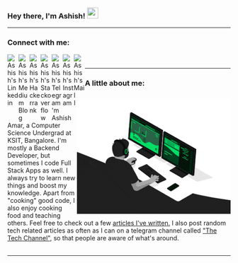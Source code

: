 ### Hey there, I'm Ashish! <img src="https://media.giphy.com/media/hvRJCLFzcasrR4ia7z/giphy.gif" width="25px" height="25px">

----------------------------------------------------------------------------------------------------------------------------------------

### Connect with me:
<a href="https://www.linkedin.com/in/ashish-amar-419166a9/">
  <img align="left" alt="Ashish's Linkedin" width="25px" src="https://cdn-icons-png.flaticon.com/512/174/174857.png" />
  <!--Simple icons src = https://cdn.jsdelivr.net/npm/simple-icons@v3/icons/linkedin.svg-->
</a>
<a href="https://medium.com/@ashishamar99">
  <img align="left" alt="Ashish's Medium Blog" width="25px" src="https://cdn-icons-png.flaticon.com/512/5968/5968933.png" />
  <!--Simple icons src = https://cdn.jsdelivr.net/npm/simple-icons@v3/icons/medium.svg-->
</a>
<a href="https://www.hackerrank.com/ashishamar1999">
  <img align="left" alt="Ashish's Hackerrank" width="25px" src="https://upload.wikimedia.org/wikipedia/commons/thumb/4/40/HackerRank_Icon-1000px.png/600px-HackerRank_Icon-1000px.png?20200508182226" />
  <!--Simple icons src = https://cdn.jsdelivr.net/npm/simple-icons@v3/icons/medium.svg-->
</a>
<a href="https://stackoverflow.com/users/11144439/ashish-amar">
  <img align="left" alt="Ashish's Stackoverflow" width="25px" src="https://cdn-icons-png.flaticon.com/512/2111/2111628.png" />
  <!--Simple icons src = https://cdn.jsdelivr.net/npm/simple-icons@v3/icons/medium.svg-->
</a>
<a href="https://t.me/ashishamar">
  <img align="left" alt="Ashish's Telegram" width="25px" src="https://cdn-icons-png.flaticon.com/512/2111/2111646.png"/>
  <!--Simple icons src = https://cdn.jsdelivr.net/npm/simple-icons@v3/icons/medium.svg-->
</a>
<a href="https://www.instagram.com/ashish_amar_/">
  <img align="left" alt="Ashish's Instagram" width="25px" src="https://cdn-icons.flaticon.com/png/512/3955/premium/3955024.png?token=exp=1660669604~hmac=20b512cde9f4f36c8a0ab62d2bafaf2a" />
  <!--Simple icons src = https://cdn.jsdelivr.net/npm/simple-icons@v3/icons/medium.svg-->
</a>
<a href="mailto:ashishamar1999@gmail.com">
<img align="left" alt="Ashish's Mail" width="25px" src="https://cdn-icons-png.flaticon.com/512/732/732200.png" />
<!--Simple icons src = https://cdn.jsdelivr.net/npm/simple-icons@v3/icons/medium.svg-->
</a>

<!-- ![](https://komarev.com/ghpvc/?username=Ashishamar99&color=blue&style=flat-square) -->
&nbsp; <!-- A space to bring the break to the next line -->

----------------------------------------------------------------------------------------------------------------------------------------

<img src="Images/guy on computer.gif" height="260" align="right"/>


### A little about me:
I'm Ashish Amar, a Computer Science Undergrad at KSIT, Bangalore. I'm mostly a Backend Developer, but sometimes I code Full Stack Apps as well. I always try to learn new things and boost my knowledge. Apart from "cooking" good code, I also enjoy cooking food and teaching others. Feel free to check out a few [articles I've written.](https://medium.com/@ashishamar99) I also post random tech related articles as often as I can on a telegram channel called ["The Tech Channel"](https://t.me/the_tech_channel), so that people are aware of what's around.
<br /><br />

----------------------------------------------------------------------------------------------------------------------------------------
